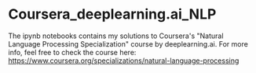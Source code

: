# Coursera_deeplearning.ai_NLP

The ipynb notebooks contains my solutions to Coursera's "Natural Language Processing Specialization" course by deeplearning.ai. For more info, feel free to check the course here: 
https://www.coursera.org/specializations/natural-language-processing
